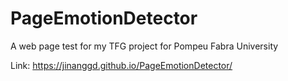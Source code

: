 # PageEmotionDetector

A web page test for my TFG project for Pompeu Fabra University

Link: https://jinanggd.github.io/PageEmotionDetector/
